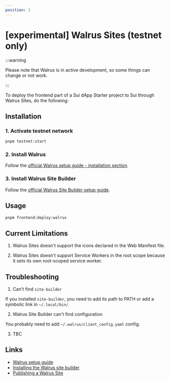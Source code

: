```yaml
---
position: 2
---
```


# [experimental] Walrus Sites (testnet only)

:::warning

Please note that Walrus is in active development, so some things can change or not work.

:::

To deploy the frontend part of a Sui dApp Starter project to Sui through Walrus Sites, do the following:

## Installation

### 1. Activate testnet network

```bash
pnpm testnet:start
```

### 2. Install Walrus 

Follow the [official Walrus setup guide - installation section](https://mystenlabs.github.io/walrus-docs/usage/setup.html#installation).

### 3. Install Walrus Site Builder

Follow the [official Walrus Site Builder setup guide](https://mystenlabs.github.io/walrus-docs/walrus-sites/tutorial-install.html).

## Usage

```bash
pnpm frontend:deploy:walrus
```

## Current Limitations

1. Walrus Sites doesn't support the icons declared in the Web Manifest file.

2. Walrus Sites doesn't support Service Workers in the root scope because it sets its own root-scoped service worker.


## Troubleshooting

1. Can't find `site-builder`

If you installed `site-builder`, you need to add its path to PATH or add a symbolic link in `~/.local/bin/`

2. Walrus Site Builder can't find configuration

You probably need to add `~/.walrus/client_config.yaml` config.

3. TBC



## Links

* [Walrus setup guide](https://mystenlabs.github.io/walrus-docs/usage/setup.html)
* [Installing the Walrus site builder](https://mystenlabs.github.io/walrus-docs/walrus-sites/tutorial-install.html)
* [Publishing a Walrus Site](https://mystenlabs.github.io/walrus-docs/walrus-sites/tutorial-publish.html)
